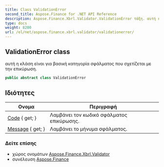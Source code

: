 ```yaml
---
title: Class ValidationError
second_title: Aspose.Finance for .NET API Reference
description: Aspose.Finance.Xbrl.Validator.ValidationError τάξη. αυτή η κλάση είναι για βασική κατηγορία σφάλματος που σχετίζεται με την επικύρωση.
type: docs
weight: 8200
url: /el/net/aspose.finance.xbrl.validator/validationerror/
---
```

## ValidationError class

αυτή η κλάση είναι για βασική κατηγορία σφάλματος που σχετίζεται με την επικύρωση.

```csharp
public abstract class ValidationError
```

## Ιδιότητες

| Ονομα | Περιγραφή |
| --- | --- |
| [Code](../../aspose.finance.xbrl.validator/validationerror/code/) { get; } | Λαμβάνει τον κωδικό σφάλματος επικύρωσης. |
| [Message](../../aspose.finance.xbrl.validator/validationerror/message/) { get; } | Λαμβάνει το μήνυμα σφάλματος. |

### Δείτε επίσης

* χώρος ονομάτων [Aspose.Finance.Xbrl.Validator](../../aspose.finance.xbrl.validator/)
* συνέλευση [Aspose.Finance](../../)


